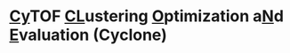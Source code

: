 # <ins>Cy</ins>TOF <ins>CL</ins>ustering <ins>O</ins>ptimization a<ins>N</ins>d <ins>E</ins>valuation (Cyclone)
  

